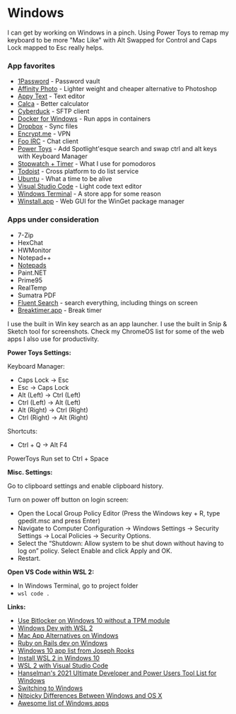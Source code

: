 # Windows

I can get by working on Windows in a pinch. Using Power Toys to remap my keyboard to be more "Mac Like" with Alt Swapped for Control and Caps Lock mapped to Esc really helps.&#x20;

### App favorites

* [1Password](https://1password.com/) - Password vault
* [Affinity Photo](https://www.microsoft.com/store/productId/9NBLGGH35LXN) - Lighter weight and cheaper alternative to Photoshop
* [Appy Text](https://www.microsoft.com/en-us/p/appy-text/9nblggh51knm) - Text editor
* [Calca](https://www.microsoft.com/en-us/store/p/calca/9nhxz5159n41) - Better calculator
* [Cyberduck](https://www.microsoft.com/en-us/p/cyberduck/9nblggh43htb/0010) - SFTP client
* [Docker for Windows](https://docs.docker.com/docker-for-windows/wsl/) - Run apps in containers
* [Dropbox](https://www.dropbox.com/) - Sync files
* [Encrypt.me](https://encrypt.me/) - VPN
* [Foo IRC](https://www.microsoft.com/en-us/p/foo-irc/9wzdncrdct50/0010) - Chat client
* [Power Toys](https://github.com/microsoft/PowerToys) - Add Spotlight'esque search and swap ctrl and alt keys with Keyboard Manager
* [Stopwatch + Timer](https://www.microsoft.com/store/productId/9NBLGGGZKFMV) - What I use for pomodoros&#x20;
* [Todoist](https://todoist.com/)  - Cross platform to do list service
* [Ubuntu](https://www.microsoft.com/en-us/p/ubuntu/9nblggh4msv6) - What a time to be alive
* [Visual Studio Code](https://code.visualstudio.com/) - Light code text editor
* [Windows Terminal](https://www.microsoft.com/store/productId/9N0DX20HK701) - A store app for some reason
* [Winstall.app](https://winstall.app/) - Web GUI for the WinGet package manager

### Apps under consideration

* 7-Zip
* HexChat
* HWMonitor
* Notepad++
* [Notepads](https://apps.microsoft.com/store/detail/notepads-app/9NHL4NSC67WM?hl=en-us\&gl=us\&ranMID=24542\&ranEAID=TnL5HPStwNw\&ranSiteID=TnL5HPStwNw-VH.o7fBFG1HY1Vre.ILzTA\&epi=TnL5HPStwNw-VH.o7fBFG1HY1Vre.ILzTA\&irgwc=1\&OCID=AID2200057\_aff\_7593\_1243925\&tduid=%28ir\_\_6vcch0rig0kfb3hpyf93prpvyf2xct33v11wn6p100%29%287593%29%281243925%29%28TnL5HPStwNw-VH.o7fBFG1HY1Vre.ILzTA%29%28%29\&irclickid=\_6vcch0rig0kfb3hpyf93prpvyf2xct33v11wn6p100)
* Paint.NET
* Prime95
* RealTemp
* Sumatra PDF
* [Fluent Search](https://fluentsearch.net/) - search everything, including things on screen
* [Breaktimer.app](https://github.com/tom-james-watson/breaktimer-app) - Break timer

I use the built in Win key search as an app launcher. I use the built in Snip & Sketch tool for screenshots. Check my ChromeOS list for some of the web apps I also use for productivity.&#x20;

**Power Toys Settings:**

Keyboard Manager:

* Caps Lock -> Esc
* Esc -> Caps Lock
* Alt (Left) -> Ctrl (Left)
* Ctrl (Left) -> Alt (Left)
* Alt (Right) -> Ctrl (Right)
* Ctrl (Right) -> Alt (Right)

Shortcuts:

* Ctrl + Q -> Alt F4

PowerToys Run set to Ctrl + Space

**Misc. Settings:**

Go to clipboard settings and enable clipboard history.

Turn on power off button on login screen:

* Open the Local Group Policy Editor (Press the Windows key + R, type gpedit.msc and press Enter)
* Navigate to Computer Configuration -> Windows Settings -> Security Settings -> Local Policies -> Security Options.&#x20;
* Select the “Shutdown: Allow system to be shut down without having to log on” policy. Select Enable and click Apply and OK.
* Restart.

**Open VS Code within WSL 2:**

* In Windows Terminal, go to project folder
* `wsl code .`

**Links:**

* [Use Bitlocker on Windows 10 without a TPM module](https://www.windowscentral.com/how-use-bitlocker-encryption-windows-10)
* [Windows Dev with WSL 2](https://char.gd/blog/2019/windows-web-dev-with-wsl2)
* [Mac App Alternatives on Windows](https://docs.google.com/spreadsheets/d/1zHNhWfis0iJULrYAHOYPeMRGhNUVWVxInIn8YKswlIA/htmlview)
* [Ruby on Rails dev on Windows](https://www.hanselman.com/blog/RubyOnRailsOnWindowsIsNotJustPossibleItsFabulousUsingWSL2AndVSCode.aspx)
* [Windows 10 app list from Joseph Rooks](https://josephrooks.com/windows-10/)
* [Install WSL 2 in Windows 10](https://docs.microsoft.com/en-us/windows/wsl/install-win10)
* [WSL 2 with Visual Studio Code](https://code.visualstudio.com/blogs/2019/09/03/wsl2)
* [Hanselman's 2021 Ultimate Developer and Power Users Tool List for Windows](https://www.hanselman.com/blog/scott-hanselmans-2021-ultimate-developer-and-power-users-tool-list-for-windows)
* [Switching to Windows](http://ignorethecode.net/blog/2021/02/02/switching\_to\_windows/)
* [Nitpicky Differences Between Windows and OS X](https://hellojason.net/blog/nitpicky-differences-between-windows-and-os-x/)
* [Awesome list of Windows apps](https://github.com/Awesome-Windows/Awesome)

